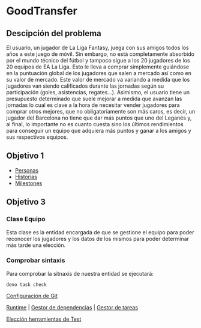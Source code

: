 # GoodTransfer

## Descipción del problema

El usuario, un jugador de La Liga Fantasy, juega con sus amigos todos los años a este juego de móvil. Sin embargo, no está completamente absorbido por el mundo técnico del fútbol y tampoco sigue a los 20 jugadores de los 20 equipos de EA La Liga. Esto le lleva a comprar simplemente guiándose en la puntuación global de los jugadores que salen a mercado así como en su valor de mercado. Este valor de mercado va variando a medida que los jugadores van siendo calificados durante las jornadas según su participación (goles, asistencias, regates...). Asimismo, el usuario tiene un presupuesto determinado que suele mejorar a medida que avanzan las jornadas lo cual es clave a la hora de necesitar vender jugadores para comprar otros mejores, que no obligatoriamente son más caros, es decir, un jugador del Barcelona no tiene que dar más puntos que uno del Leganés y, al final, lo importante no es cuanto cuesta sino los últimos rendimientos para conseguir un equipo que adquiera más puntos y ganar a los amigos y sus respectivos equipos.

## Objetivo 1

- [Personas](Docs/Personas.md)
- [Historias](Docs/Historias.md)
- [Milestones](Docs/Milestones.md)

## Objetivo 3

### Clase Equipo

Esta clase es la entidad encargada de que se gestione el equipo para poder reconocer 
los jugadores y los datos de los mismos para poder determinar más tarde una elección.

### Comprobar sintaxis

Para comprobar la sitnaxis de nuestra entidad se ejecutará:
``` 
deno task check
```

[Configuración de Git](Docs/ControlGitHub.png)

[Runtime](Docs/runtime.md) |
[Gestor de dependencias](Docs/gestor_dependencias.md) | 
[Gestor de tareas](Docs/gestor_tareas.md)

[Elección herramientas de Test](Docs/eleccion_test.md)